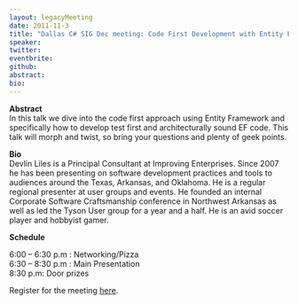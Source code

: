 ```yaml
---
layout: legacyMeeting
date: 2011-11-3
title: "Dallas C# SIG Dec meeting: Code First Development with Entity Framework"
speaker:
twitter:
eventbrite:
github:
abstract:
bio:
---
```


<p><strong><strong>Abstract<br />
</strong></strong>In this talk we dive into the code first approach using Entity Framework and specifically how to develop test first and architecturally sound EF code. This talk will morph and twist, so bring your questions and plenty of geek points.</p>
<p><strong>Bio<br />
</strong>Devlin Liles is a Principal Consultant at Improving Enterprises. Since 2007 he has been presenting on software development practices and tools to audiences around the Texas, Arkansas, and Oklahoma. He is a regular regional presenter at user groups and events. He founded an internal Corporate Software Craftsmanship conference in Northwest Arkansas as well as led the Tyson User group for a year and a half. He is an avid soccer player and hobbyist gamer.</p>
<p><strong>Schedule</strong></p>
<p>6:00 &#8211; 6:30 p.m : Networking/Pizza<br />
6:30 &#8211; 8:30 p.m : Main Presentation<br />
8:30 p.m: Door prizes</p>
<p>Register for the meeting&nbsp;<a href="http://www.eventbrite.com/event/2552378232">here</a>.</p>

